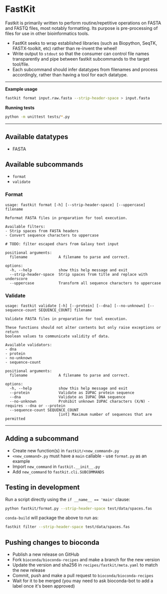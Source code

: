 # FastKit

Fastkit is primarily written to perform routine/repetitive operations on
FASTA and FASTQ files, most notably formatting. Its purpose is
pre-processing of files for use in other bioinformatics tools.

- FastKit seeks to wrap established libraries (such as Biopython,
  SeqTK, FASTX-toolkit, etc) rather than re-invent the wheel!
- Write output to `stdout` so that the consumer can control file names
  transparently and pipe between fastkit subcommands to the target tool/file.
- Each subcommand should infer datatypes from filenames and process
  accordingly, rather than having a tool for each datatype.

---

**Example usage**

```sh
fastkit format input.raw.fasta --strip-header-space > input.fasta
```

**Running tests**
```sh
python -m unittest tests/*.py
```

---

## Available datatypes
- FASTA

## Available subcommands
- `format`
- `validate`


### Format

```
usage: fastkit format [-h] [--strip-header-space] [--uppercase] filename

Reformat FASTA files in preparation for tool execution.

Available filters:
- Strip spaces from FASTA headers
- Convert sequence characters to uppercase

# TODO: filter escaped chars from Galaxy text input

positional arguments:
  filename              A filename to parse and correct.

options:
  -h, --help            show this help message and exit
  --strip-header-space  Strip spaces from title and replace with underscore
  --uppercase           Transform all sequence characters to uppercase
```


### Validate

```
usage: fastkit validate [-h] [--protein] [--dna] [--no-unknown] [--sequence-count SEQUENCE_COUNT] filename

Validate FASTA files in preparation for tool execution.

These functions should not alter contents but only raise exceptions or return
boolean values to communicate validity of data.

Available validators:
- dna
- protein
- no-unknown
- sequence-count

positional arguments:
  filename              A filename to parse and correct.

options:
  -h, --help            show this help message and exit
  --protein             Validate as IUPAC protein sequence
  --dna                 Validate as IUPAC DNA sequence
  --no-unknown          Prohibit unknown IUPAC characters (X/N) - requires --dna or --protein
  --sequence-count SEQUENCE_COUNT
                        [int] Maximum number of sequences that are permitted
```


---

## Adding a subcommand

- Create new function(s) in `fastkit/<new_command>.py`
- `<new_command>.py` must have a `main` callable - use `format.py` as an example
- Import `new_command` in `fastkit.__init__.py`
- Add `new_command` to `fastkit.cli.SUBCOMMANDS`


## Testing in development

Run a script directly using the `if __name__ == 'main'` clause:

```sh
python fastkit/format.py --strip-header-space test/data/spaces.fas
```

`conda-build` will package the above to run as:

```sh
fastkit filter --strip-header-space test/data/spaces.fas
```

## Pushing changes to bioconda

- Publish a new release on GitHub
- Fork `bioconda/bioconda-recipes` and make a branch for the new version
- Update the version and sha256 in `recipes/fastkit/meta.yaml` to match the new release
- Commit, push and make a pull request to `bioconda/bioconda-recipes`
- Wait for it to be merged (you may need to ask bioconda-bot to add a label once it's been approved)

